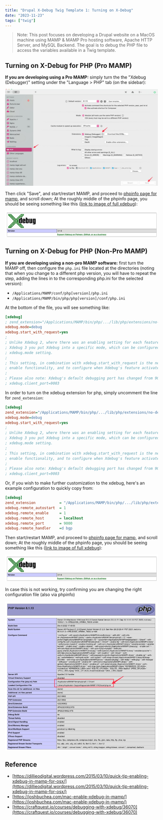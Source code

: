 ```yaml
---
title: "Drupal X-Debug Twig Template 1: Turning on X-Debug"
date: "2023-11-23"
tags: ["twig"]
---
```


> Note:
> This post focuses on developing a Drupal website on a MacOS machine using MAMP & MAMP Pro hosting software, Apache HTTP Server, and MySQL Backend. The goal is to debug the PHP file to access the variables available in a Twig template.

## Turning on X-Debug for PHP (Pro MAMP)

**If you are developing using a Pro MAMP:** simply turn the the "Xdebug (Debugger)" setting under the "Language > PHP" tab (on the sidebar):

![2023.11.23 - 162521](2023.11.23%20-%20162521.jpg)



Then click "Save", and start/restart MAMP, and proceed to [phpinfo page for mamp](http://localhost:8888/MAMP/phpinfo.php), and scroll down; At the roughly middle of the phpinfo page, you should be seeing something like this ([link to image of full xdebug](2023.11.23%20-%20161837.jpg)):

![2023.11.23 - 162229](2023.11.23%20-%20162229.jpg)




## Turning on X-Debug for PHP (Non-Pro MAMP)

**If you are developing using a non-pro MAMP software:** first turn the MAMP off, then configure the `php.ini` file located at the directories (noting that when you change to a different php version, you will have to repeat the step, adding the lines in to the corresponding php.ini for the selected version):

- `/Applications/MAMP/conf/php[version]/php.ini`
- `/Applications/MAMP/bin/php/php[version]/conf/php.ini`

At the bottom of the file, you will see something like:
```ini
[xdebug]
; zend_extension="/Applications/MAMP/bin/php/.../lib/php/extensions/no-debug-non-zts-20220829/xdebug.so"
xdebug.mode=debug
xdebug.start_with_request=yes
;
; Unlike Xdebug 2, where there was an enabling setting for each feature, with
; Xdebug 3 you put Xdebug into a specific mode, which can be configured with the
; xdebug.mode setting.
;
; This setting, in combination with xdebug.start_with_request is the new way to
; enable functionality, and to configure when Xdebug's feature activates.
;
; Please also note: Xdebug's default debugging port has changed from 9000 to 9003.
; xdebug.client_port=9003
```

In order to turn on the xdebug extension for php, simply uncomment the line for `zend_extension`:

```ini
[xdebug]
zend_extension="/Applications/MAMP/bin/php/.../lib/php/extensions/no-debug-non-zts-20220829/xdebug.so"
xdebug.mode=debug
xdebug.start_with_request=yes
;
; Unlike Xdebug 2, where there was an enabling setting for each feature, with
; Xdebug 3 you put Xdebug into a specific mode, which can be configured with the
; xdebug.mode setting.
;
; This setting, in combination with xdebug.start_with_request is the new way to
; enable functionality, and to configure when Xdebug's feature activates.
;
; Please also note: Xdebug's default debugging port has changed from 9000 to 9003.
; xdebug.client_port=9003
```

Or, if you wish to make further customization to the xdebug, here's an example configuration to quickly copy from:

```ini
[xdebug]
zend_extension           = "/Applications/MAMP/bin/php/.../lib/php/extensions/no-debug-non-zts-20220829/xdebug.so"
xdebug.remote_autostart  = 1
xdebug.remote_enable     = 1
xdebug.remote_host       = localhost
xdebug.remote_port       = 9000
xdebug.remote_handler    =d bgp
```

Then start/restart MAMP, and proceed to [phpinfo page for mamp](http://localhost:8888/MAMP/phpinfo.php), and scroll down; At the roughly middle of the phpinfo page, you should be seeing something like this ([link to image of full xdebug](2023.11.23%20-%20161837.jpg)):

![2023.11.23 - 162229](2023.11.23%20-%20162229.jpg)

In case this is not working, try confirming you are changing the right configuration file (also via phpinfo)

![2023.11.23 - 162328](2023.11.23%20-%20162328.jpg)


## Reference
- [https://dillieodigital.wordpress.com/2015/03/10/quick-tip-enabling-xdebug-in-mamp-for-osx/](https://dillieodigital.wordpress.com/2015/03/10/quick-tip-enabling-xdebug-in-mamp-for-osx/)
- [https://joshbuchea.com/mac-enable-xdebug-in-mamp/](https://joshbuchea.com/mac-enable-xdebug-in-mamp/)
- [https://craftquest.io/courses/debugging-with-xdebug/36070](https://craftquest.io/courses/debugging-with-xdebug/36070)